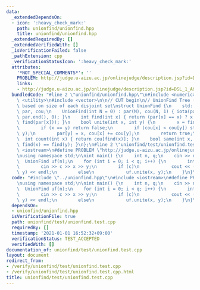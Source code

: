 ```yaml
---
data:
  _extendedDependsOn:
  - icon: ':heavy_check_mark:'
    path: unionfind/unionfind.hpp
    title: unionfind/unionfind.hpp
  _extendedRequiredBy: []
  _extendedVerifiedWith: []
  _isVerificationFailed: false
  _pathExtension: cpp
  _verificationStatusIcon: ':heavy_check_mark:'
  attributes:
    '*NOT_SPECIAL_COMMENTS*': ''
    PROBLEM: http://judge.u-aizu.ac.jp/onlinejudge/description.jsp?id=DSL_1_A&lang=jp
    links:
    - http://judge.u-aizu.ac.jp/onlinejudge/description.jsp?id=DSL_1_A&lang=jp
  bundledCode: "#line 2 \"unionfind/unionfind.hpp\"\n#include <numeric>\n#include\
    \ <utility>\n#include <vector>\n\n// CUT begin\n// UnionFind Tree (0-indexed),\
    \ based on size of each disjoint set\nstruct UnionFind {\n    std::vector<int>\
    \ par, cou;\n    UnionFind(int N = 0) : par(N), cou(N, 1) { iota(par.begin(),\
    \ par.end(), 0); }\n    int find(int x) { return (par[x] == x) ? x : (par[x] =\
    \ find(par[x])); }\n    bool unite(int x, int y) {\n        x = find(x), y = find(y);\n\
    \        if (x == y) return false;\n        if (cou[x] < cou[y]) std::swap(x,\
    \ y);\n        par[y] = x, cou[x] += cou[y];\n        return true;\n    }\n  \
    \  int count(int x) { return cou[find(x)]; }\n    bool same(int x, int y) { return\
    \ find(x) == find(y); }\n};\n#line 2 \"unionfind/test/unionfind.test.cpp\"\n#include\
    \ <iostream>\n#define PROBLEM \"http://judge.u-aizu.ac.jp/onlinejudge/description.jsp?id=DSL_1_A&lang=jp\"\
    \nusing namespace std;\n\nint main() {\n    int n, q;\n    cin >> n >> q;\n  \
    \  UnionFind uf(n);\n    for (int i = 0; i < q; i++) {\n        int c, x, y;\n\
    \        cin >> c >> x >> y;\n        if (c)\n            cout << (int)uf.same(x,\
    \ y) << endl;\n        else\n            uf.unite(x, y);\n    }\n}\n"
  code: "#include \"../unionfind.hpp\"\n#include <iostream>\n#define PROBLEM \"http://judge.u-aizu.ac.jp/onlinejudge/description.jsp?id=DSL_1_A&lang=jp\"\
    \nusing namespace std;\n\nint main() {\n    int n, q;\n    cin >> n >> q;\n  \
    \  UnionFind uf(n);\n    for (int i = 0; i < q; i++) {\n        int c, x, y;\n\
    \        cin >> c >> x >> y;\n        if (c)\n            cout << (int)uf.same(x,\
    \ y) << endl;\n        else\n            uf.unite(x, y);\n    }\n}\n"
  dependsOn:
  - unionfind/unionfind.hpp
  isVerificationFile: true
  path: unionfind/test/unionfind.test.cpp
  requiredBy: []
  timestamp: '2021-01-01 16:52:32+09:00'
  verificationStatus: TEST_ACCEPTED
  verifiedWith: []
documentation_of: unionfind/test/unionfind.test.cpp
layout: document
redirect_from:
- /verify/unionfind/test/unionfind.test.cpp
- /verify/unionfind/test/unionfind.test.cpp.html
title: unionfind/test/unionfind.test.cpp
---
```

